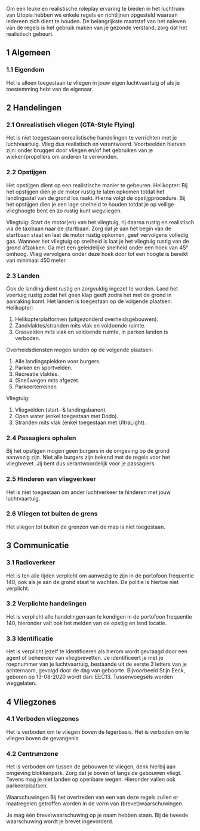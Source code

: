 Om een leuke en realistische roleplay ervaring te bieden in het luchtruim van Utopia hebben we enkele regels en richtlijnen opgesteld waaraan iedereen zich dient te houden. De belangrijkste maatstaf van het naleven van de regels is het gebruik maken van je gezonde verstand, zorg dat het realistisch gebeurt.

## 1 Algemeen

### 1.1 Eigendom
Het is alleen toegestaan te vliegen in jouw eigen luchtvaartuig of als je toestemming hebt van de eigenaar.

## 2 Handelingen

### 2.1 Onrealistisch vliegen (GTA-Style Flying)
Het is niet toegestaan onrealistische handelingen te verrichten met je luchtvaartuig. Vlieg dus realistisch en verantwoord. Voorbeelden hiervan zijn: onder bruggen door vliegen en/of het gebruiken van je wieken/propellers om anderen te verwonden.

### 2.2 Opstijgen
Het opstijgen dient op een realistische manier te gebeuren. 
Helikopter: 
Bij het opstijgen dien je de motor rustig te laten opkomen totdat het landingsstel van de grond los raakt. Hierna volgt de opstijgprocedure. Bij het opstijgen dien je een lage snelheid te houden totdat je op veilige vlieghoogte bent en zo rustig kunt wegvliegen.

Vliegtuig:
Start de motor(en) van het vliegtuig, rij daarna rustig en realistisch via de taxibaan naar de startbaan. Zorg dat je aan het begin van de startbaan staat en laat de motor rustig opkomen, geef vervolgens volledig gas. Wanneer het vliegtuig op snelheid is laat je het vliegtuig rustig van de grond afzakken. Ga met een geleidelijke snelheid onder een hoek van 45° omhoog. Vlieg vervolgens onder deze hoek door tot een hoogte is bereikt van minimaal 450 meter. 

### 2.3 Landen
Ook de landing dient rustig en zorgvuldig ingezet te worden. Land het voertuig rustig zodat het geen klap geeft zodra het met de grond in aanraking komt. Het landen is toegestaan op de volgende plaatsen.
Helikopter: 
1. Helikopterplatformen (uitgezonderd overheidsgebouwen).
2. Zandvlaktes/stranden mits vlak en voldoende ruimte.
3. Grasvelden mits vlak en voldoende ruimte, in parken landen is verboden.

Overheidsdiensten mogen landen op de volgende plaatsen:
1. Alle landingsplekken voor burgers.
2. Parken en sportvelden.
3. Recreatie vlaktes.
4. (Snel)wegen mits afgezet.
5. Parkeerterreinen

Vliegtuig:
1. Vliegvelden (start- & landingsbanen).
2. Open water (enkel toegestaan met Dodo).
3. Stranden mits vlak (enkel toegestaan met UltraLight).

### 2.4 Passagiers ophalen
Bij het opstijgen mogen geen burgers in de omgeving op de grond aanwezig zijn. Niet alle burgers zijn bekend met de regels voor het vliegbrevet. Jij bent dus verantwoordelijk voor je passagiers.

### 2.5 Hinderen van vliegverkeer
Het is niet toegestaan om ander luchtverkeer te hinderen met jouw luchtvaartuig. 

### 2.6 Vliegen tot buiten de grens
Het vliegen tot buiten de grenzen van de map is niet toegestaan.

## 3 Communicatie

### 3.1 Radioverkeer
Het is ten alle tijden verplicht om aanwezig te zijn in de portofoon frequentie 140, ook als je aan de grond staat te wachten. De politie is hiertoe niet verplicht.

### 3.2 Verplichte handelingen
Het is verplicht alle handelingen aan te kondigen in de portofoon frequentie 140, hieronder valt ook het melden van de opstijg en land locatie. 

### 3.3 Identificatie
Het is verplicht jezelf te identificeren als hierom wordt gevraagd door een agent of beheerder van vliegbrevetten. Je identificeert je met je roepnummer van je luchtvaartuig, bestaande uit de eerste 3 letters van je achternaam, gevolgd door de dag van geboorte. Bijvoorbeeld Stijn Eeck, geboren op 13-08-2020 wordt dan: EEC13. Tussenvoegsels worden weggelaten. 

## 4 Vliegzones

### 4.1 Verboden vliegzones
Het is verboden om te vliegen boven de legerbasis.
Het is verboden om te vliegen boven de gevangenis

### 4.2 Centrumzone
Het is verboden om tussen de gebouwen te vliegen, denk hierbij aan omgeving blokkenpark. Zorg dat je boven of langs de gebouwen vliegt.
Tevens mag je niet landen op openbare wegen. Hieronder vallen ook parkeerplaatsen.

Waarschuwingen
Bij het overtreden van een van deze regels zullen er maatregelen getroffen worden in de vorm van (brevet)waarschuwingen. 

Je mag één brevetwaarschuwing op je naam hebben staan. Bij de tweede waarschuwing wordt je brevet ingevorderd. 